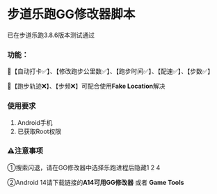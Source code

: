 # 步道乐跑GG修改器脚本

已在步道乐跑3.8.6版本测试通过

### 功能：

🔷【自动打卡✅】、【修改跑步公里数✅】、【跑步时间✅】、【配速✅】、【步数✅】
         
🔷【跑步轨迹❌】、【步频❌】可配合使用**Fake Location**解决

### 使用要求
1. Android手机
2. 已获取Root权限

### ⚠注意事项
①搜索闪退，请在GG修改器中选择乐跑进程后隐藏1 2 4

②Android 14请下载链接的**A14可用GG修改器** 或者 **Game Tools**

